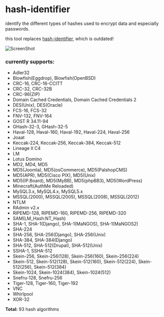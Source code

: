 hash-identifier
======

identify the different types of hashes used to encrypt data and especially passwords.

this tool replaces [hash-identifier](http://code.google.com/p/hash-identifier/), which is outdated!

![ScreenShot](https://raw.github.com/psypanda/hashID/master/screenshot.png)

### currently supports:

* Adler32
* Blowfish(Eggdrop), Blowfish(OpenBSD)
* CRC-16, CRC-16-CCITT
* CRC-32, CRC-32B
* CRC-96(ZIP)
* Domain Cached Credentials, Domain Cached Credentials 2
* DES(Unix), DES(Oracle)
* FCS-16, FCS-32
* FNV-132, FNV-164
* GOST R 34.11-94
* GHash-32-3, GHash-32-5
* Haval-128, Haval-160, Haval-192, Haval-224, Haval-256
* Joaat
* Keccak-224, Keccak-256, Keccak-384, Keccak-512
* Lineage II C4
* LM
* Lotus Domino
* MD2, MD4, MD5
* MD5(Joomla), MD5(osCommerce), MD5(PalshopCMS)
* MD5(APR), MD5(Cisco PIX), MD5(Unix)
* MD5(IP.Board), MD5(MyBB), MD5(phpBB3), MD5(WordPress)
* Minecraft(AuthMe Reloaded)
* MySQL3.x, MySQL4.x, MySQL5.x
* MSSQL(2000), MSSQL(2005), MSSQL(2008), MSSQL(2012)
* NTLM
* RAdmin v2.x
* RIPEMD-128, RIPEMD-160, RIPEMD-256, RIPEMD-320
* SAM(LM_Hash:NT_Hash)
* SHA-1, SHA-1(Django), SHA-1(MaNGOS), SHA-1(MaNGOS2)
* SHA-224
* SHA-256, SHA-256(Django), SHA-256(Unix)
* SHA-384, SHA-384(Django)
* SHA-512, SHA-512(Drupal), SHA-512(Unix)
* SSHA-1, SSHA-512
* Skein-256, Skein-256(128), Skein-256(160), Skein-256(224)
* Skein-512, Skein-512(128), Skein-512(160), Skein-512(224), Skein-512(256), Skein-512(384)
* Skein-1024, Skein-1024(384), Skein-1024(512)
* Snefru-128, Snefru-256
* Tiger-128, Tiger-160, Tiger-192
* VNC
* Whirlpool
* XOR-32

**Total:** 93 hash algorithms